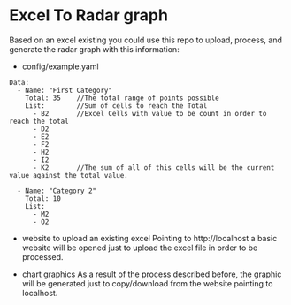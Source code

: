# Excel To Radar graph

Based on an excel existing you could use this repo to upload, process, and generate the radar graph with this information:

- config/example.yaml 
```
Data:
  - Name: "First Category"
    Total: 35    //The total range of points possible
    List:        //Sum of cells to reach the Total
      - B2       //Excel Cells with value to be count in order to reach the total
      - D2
      - E2
      - F2
      - H2
      - I2
      - K2       //The sum of all of this cells will be the current value against the total value.

  - Name: "Category 2"
    Total: 10
    List:
      - M2
      - O2
```
- website to upload an existing excel 
Pointing to http://localhost a basic website will be opened just to upload the excel file in order to be processed.

- chart graphics
As a result of the process described before, the graphic will be generated just to copy/download from the website pointing to localhost.

